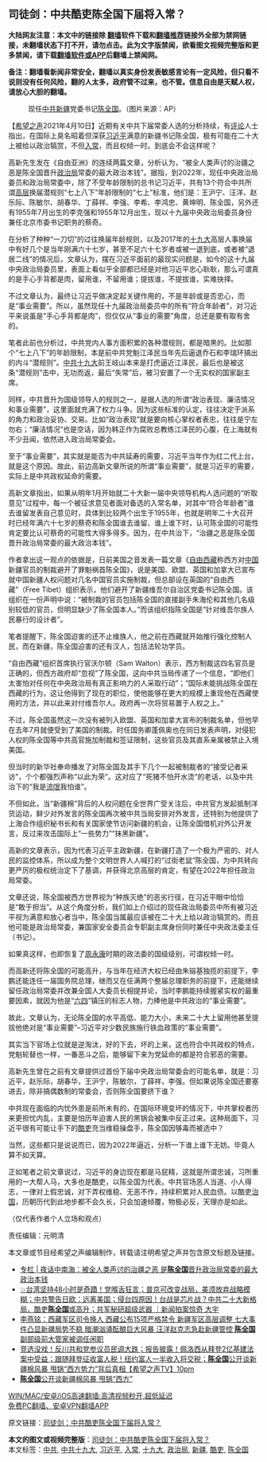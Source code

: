  <h2>司徒剑：中共酷吏陈全国下届将入常？</h2> <p class="notice"><b>大陆网友注意：本文中的链接除 <a href="https://github.com/bannedbook/fanqiang" >翻墙</a>软件下载和<a href="https://github.com/killgcd/justmysocks/blob/master/README.md">翻墙推荐</a>链接外全部为禁网链接，未翻墙状态下打不开，请勿点击。此为文字版禁闻，欲看图文视频完整版和更多禁闻，请下载<a href="https://github.com/bannedbook/fanqiang">翻墙软件或APP</a>后翻墙上禁闻网。</p><p>备注：翻墙看新闻非常安全，翻墙以真实身份发表敏感言论有一定风险，但只看不说则没有任何风险，翻的人太多，政府管不过来，也不管。信息自由是天赋人权，请放心大胆的翻墙。</b></p>  <div class="entry"> <figure> <p><figcaption>现任<a href="https://www.bannedbook.org/bnews/tag/%e4%b8%ad%e5%85%b1/" class="st_tag internal_tag" rel="tag" title="标签 中共 下的日志">中共</a><a href="https://www.bannedbook.org/bnews/tag/%e6%96%b0%e7%96%86/" class="st_tag internal_tag" rel="tag" title="标签 新疆 下的日志">新疆</a>党委书记<a href="https://www.bannedbook.org/bnews/tag/%e9%99%88%e5%85%a8%e5%9b%bd/" class="st_tag internal_tag" rel="tag" title="标签 陈全国 下的日志">陈全国</a>。（图片来源：AP）</figcaption></figure> <p>【<span class='wp_keywordlink_affiliate'><a href="https://www.soundofhope.org" title="希望之声" target="_blank">希望之声</a></span>2021年4月10日】近期有关中共下届常委人选的分析持续，有<span class='wp_keywordlink_affiliate'><a href="https://www.bannedbook.org/bnews/comments/" title="新闻评论" target="_blank">评论</a></span>人士指出，在国际上臭名昭着但深获<a href="https://www.bannedbook.org/bnews/tag/%e4%b9%a0%e8%bf%91%e5%b9%b3/" class="st_tag internal_tag" rel="tag" title="标签 习近平 下的日志">习近平</a>满意的新疆书记陈全国，极有可能在二十大上被给以政治犒赏，不但<a href="https://www.bannedbook.org/bnews/tag/%E5%85%A5%E5%B8%B8/" class="st_tag internal_tag" rel="tag" title="标签 入常 下的日志">入常</a>，而且权倾一时。到底会不会这样呢？</p> <p>高新先生发在《自由亚洲》的连续两篇文章，分析认为，“被全人类声讨的治疆之恶是陈全国晋升<a href="https://www.bannedbook.org/bnews/tag/%e6%94%bf%e6%b2%bb%e5%b1%80/" class="st_tag internal_tag" rel="tag" title="标签 政治局 下的日志">政治局</a>常委的最大政治本钱”。据指，到2022年，现任中央政治局委员和政治局常委中，除了不受年龄限制的总书记习近平，共有13个符合中共所谓<span class='wp_keywordlink_affiliate'><a href="https://www.bannedbook.org/bnews/ccpdope/" title="中共高层内幕" target="_blank">高层</a></span>换届潜规则“七上八下”年龄限制的“七上”标准，他们是：王沪宁、汪洋、赵乐际、陈敏尔、胡春华、丁薛祥、李强、李希、李鸿忠、黄坤明、陈全国，另外还有1955年7月出生的李克强和1955年12月出生，现以十九届中央政治局委员身份兼任北京市委书记职务的蔡奇。</p> <p>在分析了种种“一刀切”的过往换届年龄规则，以及2017年的<a href="https://www.bannedbook.org/bnews/tag/%e5%8d%81%e4%b9%9d%e5%a4%a7/" class="st_tag internal_tag" rel="tag" title="标签 十九大 下的日志">十九大</a>高层人事换届中有好几个是当年刚满六十七岁，甚至不足六十七岁者或被一退到底，或者被“退居二线”的情况后，文章认为，摆在习近平面前的最现实问题是，如今的这十九届中央政治局委员里，表面上看似乎全部都已经是对他习近平忠心耿耿，那么可谓真的是手心手背都是肉，留用谁，不留用谁；提拔谁，不提拔谁，实难抉择。</p> <p>不过文章认为，最终让习近平做决定起关键作用的，不是年龄或是否忠心，而是“事业需要”。所以，虽然现任十九届政治局委员中的所有“符合年龄者”，对习近平来说虽是“手心手背都是肉”，但仅仅从“事业的需要”角度，总还是要有取有舍的。</p> <p>笔者此前也分析过，中共党内人事方面积累的各种潜规则，都是暗黑的。比如那个“七上八下”的年龄限制，本是前中共党魁江泽民当年先后逼退乔石和李瑞环搞出的内斗“潜规则”。<a href="https://www.bannedbook.org/bnews/tag/%e4%b8%ad%e5%85%b1%e5%8d%81%e4%b9%9d%e5%a4%a7/" class="st_tag internal_tag" rel="tag" title="标签 中共十九大 下的日志">中共十九大</a>前王岐山本来是打虎逼近江泽民，最后也是被这条“潜规则”击中，无功而返，最后“失常”后，被习安置了一个无实权的国家副主席。</p> <p>同样，中共晋升为国级领导人的规则之一，是据人选的所谓“政治表现、廉洁情况和事业需要”，这里面就充满了权力斗争。因为这些标准的认定，往往决定于派系的角力和政治妥协、交易。比如“政治表现”就是要向核心掌权者表忠，往往是宁左勿右；“廉洁情况”也是空话，因为韩正作为腐败总教练江泽民的心腹，在上海就有不少丑闻，依然进入政治局常委会。</p> <p>至于“事业需要”，其实就是能否为中共延寿的需要，习近平当年作为红二代上台，就是这个原因。故此，前边高新文章所说的所谓“事业需要”，就是习近平的需要，实际上是中共政权延命的需要。</p>  <p>高新文章指出，如果从明年1月开始就二十大新一届中央领导机构人选问题的“听取意见”过程中，每一个被征求意见者面对备选的入常名单，对其中“符合年龄者”谁去谁留发表自己意见时，具体到比较两个出生于1955年，也就是明年二十大召开时已经年满六十七岁的蔡奇和陈全国谁去谁留、谁上谁下时，认可陈全国的可能性肯定要比认可蔡奇的可能性大得多得多。因为，在中共治下，“治疆之恶是陈全国晋升政治局常委的最大政治本钱”。</p> <p>作者拿出这一观点的依据是，日前美国之音发表一篇文章《<span class='wp_keywordlink'><a href="https://www.bannedbook.org/forum22/" title="自由西藏论坛 西藏人权论坛 西藏问题" target="_blank">自由西藏</a></span>称西方对<span class='wp_keywordlink_affiliate'><a href="https://www.bannedbook.org/" title="中国" target="_blank">中国</a></span>新疆官员的制裁避开了罪魁祸首陈全国》，说是美国、欧盟、英国和加拿大已宣布就中国新疆人权问题对几名中国官员实施制裁，但总部设在英国的“自由西藏”（Free Tibet）组织表示，他们避开了新疆维吾尔自治区党委书记陈全国。该组织在一份声明中说：“被制裁的官员包括陈全国的直接副手朱海伦和其他几名级别较低的官员，但明显缺少了陈全国本人。”而该组织指陈全国是“针对维吾尔族人民暴行的设计者”。</p> <p>笔者提醒下，陈全国迫害的还不止维族人，他之前在西藏就开始推行强化控制人民，而在新疆，陈全国迫害的还有汉人，包括法轮功学员。</p> <p>“自由西藏”组织首席执行官沃尔顿（Sam Walton）表示，西方制裁这四名官员是正确的，但西方政府却“忽视”了陈全国，这向中共当局传递了一个信息，“即他们太害怕对任何在中央政治局有真正影响力的人采取行动”；“国际未能挑战陈全国在西藏的行为，这让他得到了现在的职位，使他能够在更大的规模上重现他在西藏使用的方法，并以此来对付维吾尔人。政府再一次将贸易置于人权之上。”</p> <p>不过，陈全国虽然这一次没有被列入欧盟、英国和加拿大宣布的制裁名单，但他早在去年7月就便受到了美国的制裁。时任国务卿蓬佩奥也在同日发表声明，对侵犯人权的陈全国等中共高官施加制裁和签证限制，这些官员及其直系亲属被禁止入境美国。</p> <p>但当时的新华社奉命播发了对陈全国及其手下几个一起被制裁者的“接受记者采访”，个个都强烈声称“以此为荣”。这对应了“死猪不怕开水烫”的老话，以及中共治下的“我是<span class='wp_keywordlink'><a href="https://www.bannedbook.org/forum11/topic282.html" title="禁片：评中国共产党的流氓本性" target="_blank">流氓</a></span>我怕谁”。</p> <p>不但如此，当“新疆棉”背后的人权问题在全世界广受关注后，中共官方发起抵制洋货运动，鲜少对外发言的陈全国再次被中共当局安排对外发言，还特别为他提供了上海合作组织秘书长和有关国家使节访问新疆的机会，让陈全国借机对外公开发言，反过来攻击国际上“一些势力”“抹黑新疆”。</p>  <p>高新的文章表示，因为代表习近平主政新疆，在新疆打造了一个极为严密的、对人民的监控体系，所以成为整个文明世界人人喊打的“过街老鼠”陈全国，为中共转向更严厉的极权统治定下了基调，并获得北京高层的肯定，有望在2022年担任政治局常委。</p> <p>文章还说，陈全国被西方世界视为“种族灭绝”的恶劣行径，在习近平眼中恰恰是“敢于担当”。从这个角度分析，我们如上介绍过的现任政治局委员中所有被习近平视为满意和放心者当中，陈全国当属最应该被在二十大上给以政治犒赏的。而且他可能是政治局常委，兼国家安全委员会专职副主席身份同时兼任中央政法委主任（书记）。</p> <p>如果真这样，也即恢复了<span class='wp_keywordlink'><a href="https://www.bannedbook.org/forum2/topic2891.html" title="《周永康其人》《周永康传》" target="_blank">周永康</a></span>时期的政法委的国级级别，可谓权倾一时。</p> <p>而高新还将陈全国的可能高升，与当年在经济大权已经由朱镕基独揽的前提下，李鹏还能连任一届国务院总理，继而又在任满两个整届总理职务的前提下，还能继续留任政治局常委并改兼全国人大委员长相提并论，当时李鹏能持续握紧实权的最重要因素，就因为他是“<span class='wp_keywordlink'><a href="https://www.bannedbook.org/forum2/topic2509.html" title="《中国六四真相》" target="_blank">六四</a></span>”镇压的标志人物，力捧他是中共政治的“事业需要”。</p> <p>故此，文章认为，无论陈全国的水平高低、能力大小，未来二十大上留用他甚至提拔他绝对是“事业需要”&#8211;习近平对少数民族施行铁血政策的“事业需要”。</p> <p>其实当下官场上位就是逆淘汰，好的下去，坏的上来，这也符合中共政权的特点，党魁轮替也一样，一番恶斗之后，能够留下来为党延命的都是符合邪恶的需要。</p> <p>高新先生曾在之前有文章提供过首份下届中央政治局常委会的可能名单，就是：习近平，赵乐际，胡春华，王沪宁，陈敏尔，丁薛祥，李强。但如果说陈全国还要塞进去，除非搞偶数制的常委会，否则陈全国要挤下谁？</p>  <p>中共现在面临的内忧外患是前所未有的，在国际环境变坏的情况下，中共掌权者历来更担忧内乱，主要是怕历年迫害人民的黑锅会被集中反正过来。这种局面下，习近平很有可能让手下的<a href="https://www.bannedbook.org/bnews/tag/%E9%85%B7%E5%90%8F/" class="st_tag internal_tag" rel="tag" title="标签 酷吏 下的日志">酷吏</a>充当维稳操盘手，陈全国因够毒而被选中？</p> <p>当然，这些都只是说说而已，因为2022年逼近，分析一下谁上谁下无妨。毕竟人算不如天算。</p> <p>正如笔者之前文章说过，习近平的身边现在都是马屁精，这就是所谓忠诚，习所重用的一大帮人马，大多也是酷吏，以陈全国为代表。中共官场恶人当道、小人得志，一律对上假忠诚，对下弄权维稳、无恶不作，持续积累对人民血债。以酷吏<span class='wp_keywordlink'><a href="https://www.bannedbook.org/forum24/topic8925.html" title="《治国大道》" target="_blank">治国</a></span>，历朝历代到此地步都不会久长，只会加速倾覆，物极必反，天理亦是如此。</p> <p>（仅代表作者个人立场和观点）</p> <p>责任编辑：元明清</p> <p>本文章或节目经希望之声编辑制作，转载请注明希望之声并包含原文标题及链接。</p> <ul class='op-related-articles' title='相关阅读'> <li><a href='https://www.bannedbook.org/bnews/cbnews/20210410/1523186.html' target='_blank'>专栏 | 夜话中南海：被全人类声讨的治疆之恶 是<b>陈全国</b>晋升政治局常委的最大政治本钱</a></li> <li><a href='https://www.bannedbook.org/bnews/bannedvideo/20210409/1522658.html' target='_blank'>💥台湾坚持48小时是奇蹟！党喉舌狂言；普京可改变战局，美须放弃战略模糊；中共警告日欧：远离美国；侵台四原因！台战是芯片战？中共二十大新格局，酷吏<b>陈全国</b>或高升；共军秘研超级武器 ｜新闻拍案惊奇 大宇</a></li> <li><a href='https://www.bannedbook.org/bnews/comments/20210408/1521669.html' target='_blank'>李燕铭：西藏军区司令换人 西藏公布15项严格禁令 新疆军区高层调整 七大事件凸显新疆局势不稳 暗潮汹涌酝酿巨大风暴 汪洋赵克志急赴新疆管控 <b>陈全国</b>副部级前大管家被调任闲职</a></li> <li><a href='https://www.bannedbook.org/bnews/comments/20210407/1521245.html' target='_blank'>竞选没戏！反川共和党参议员民调大跌；报告披露！佩洛西从拜登2亿基建法案中受益；跟随拜登征收富人税！纽约富人一半收入将交税；<b>陈全国</b>公开谈新疆棉风暴 甩锅“西方势力”背后真相【希望之声TV】10pm</a></li> <li><a href='https://www.bannedbook.org/bnews/cbnews/20210406/1520571.html' target='_blank'><b>陈全国</b>公开谈新疆棉风暴 甩锅“西方”</a></li> </ul> <p class="texttj"> <a href="https://github.com/bannedbook/fanqiang/wiki/V2ray%E6%9C%BA%E5%9C%BA" target="_blank">WIN/MAC/安卓/iOS高速翻墙:高清视频秒开,超低延迟</a><br/> <a href="https://github.com/bannedbook/fanqiang/wiki/%E7%A6%81%E9%97%BB%E7%BD%91%E5%AE%89%E5%8D%93%E7%BF%BB%E5%A2%99%E6%96%B0%E9%97%BBAPP" target="_blank">免费PC翻墙、安卓VPN翻墙APP</a></p> <p>原文链接：<a class="src_link"  href="https://www.soundofhope.org/post/493826" target="_blank">司徒剑：中共酷吏陈全国下届将入常？</a></p><a name='sharetosocial'></a>       <div><b>本文的图文或视频完整版</b>：<a href='https://www.bannedbook.org/bnews/comments/20210412/1524500.html'>司徒剑：中共酷吏陈全国下届将入常？</a></div>  </div><!--END ENTRY--> <div class="postfooter"> <div>本文标签：<a href="https://www.bannedbook.org/bnews/tag/%e4%b8%ad%e5%85%b1/" rel="tag">中共</a>, <a href="https://www.bannedbook.org/bnews/tag/%e4%b8%ad%e5%85%b1%e5%8d%81%e4%b9%9d%e5%a4%a7/" rel="tag">中共十九大</a>, <a href="https://www.bannedbook.org/bnews/tag/%e4%b9%a0%e8%bf%91%e5%b9%b3/" rel="tag">习近平</a>, <a href="https://www.bannedbook.org/bnews/tag/%E5%85%A5%E5%B8%B8/" rel="tag">入常</a>, <a href="https://www.bannedbook.org/bnews/tag/%e5%8d%81%e4%b9%9d%e5%a4%a7/" rel="tag">十九大</a>, <a href="https://www.bannedbook.org/bnews/tag/%e6%94%bf%e6%b2%bb%e5%b1%80/" rel="tag">政治局</a>, <a href="https://www.bannedbook.org/bnews/tag/%e6%96%b0%e7%96%86/" rel="tag">新疆</a>, <a href="https://www.bannedbook.org/bnews/tag/%E9%85%B7%E5%90%8F/" rel="tag">酷吏</a>, <a href="https://www.bannedbook.org/bnews/tag/%e9%99%88%e5%85%a8%e5%9b%bd/" rel="tag">陈全国</a></div>  </div><!--END POSTFOOTER--> 